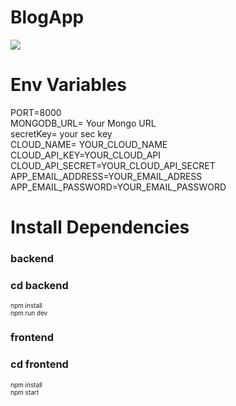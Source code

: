 # BlogApp

<img src="https://www.ebizneeds.com/blog/wp-content/uploads/2023/06/blog1-min.jpg"/>



# Env Variables

PORT=8000 <br/>
MONGODB_URL= Your Mongo URL <br/>
secretKey= your sec key <br/>
CLOUD_NAME= YOUR_CLOUD_NAME <br/>
CLOUD_API_KEY=YOUR_CLOUD_API <br/>
CLOUD_API_SECRET=YOUR_CLOUD_API_SECRET <br/>
APP_EMAIL_ADDRESS=YOUR_EMAIL_ADRESS <br/>
APP_EMAIL_PASSWORD=YOUR_EMAIL_PASSWORD <br/>





# Install Dependencies
### backend
### cd backend
<span style="font-size: 10px;">npm install</span> 
<br/>
<span style="font-size: 10px;">npm run dev</span> 
<br/>

### frontend
### cd frontend

<span style="font-size: 10px;">npm install</span> 
<br/>
<span style="font-size: 10px;">npm start</span> 
<br/>

